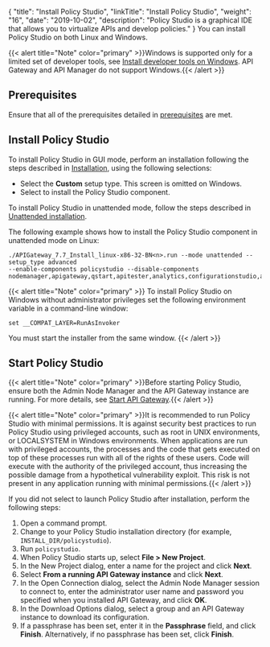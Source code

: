 {
"title": "Install Policy Studio",
  "linkTitle": "Install Policy Studio",
  "weight": "16",
  "date": "2019-10-02",
  "description": "Policy Studio is a graphical IDE that allows you to virtualize APIs and develop policies."
}
You can install Policy Studio on both Linux and Windows.

{{< alert title="Note" color="primary" >}}Windows is supported only for a limited set of developer tools, see [Install developer tools on Windows](/docs/apim_installation/apigtw_install/install_dev_tools). API Gateway and API Manager do not support Windows.{{< /alert >}}

## Prerequisites

Ensure that all of the prerequisites detailed in [prerequisites](/docs/apim_installation/apigtw_install/system_requirements) are met.

## Install Policy Studio

To install Policy Studio in GUI mode, perform an installation following the steps described in [Installation](/docs/apim_installation/apigtw_install/installation), using the following selections:

* Select the **Custom** setup type. This screen is omitted on Windows.
* Select to install the Policy Studio component.

To install Policy Studio in unattended mode, follow the steps described in [Unattended installation](/docs/apim_installation/apigtw_install/installation_unattended).

The following example shows how to install the Policy Studio component in unattended mode on Linux:

```
./APIGateway_7.7_Install_linux-x86-32-BN<n>.run --mode unattended --setup_type advanced  
--enable-components policystudio --disable-components nodemanager,apigateway,qstart,apitester,analytics,configurationstudio,apimgmt,cassandra,packagedeploytools
```

{{< alert title="Note" color="primary" >}}
To install Policy Studio on Windows without administrator privileges set the following environment variable in a command-line window:

```
set __COMPAT_LAYER=RunAsInvoker
```

You must start the installer from the same window.
{{< /alert >}}

## Start Policy Studio

{{< alert title="Note" color="primary" >}}Before starting Policy Studio, ensure both the Admin Node Manager and the API Gateway instance are running. For more details, see [Start API Gateway](/docs/apim_installation/apigtw_install/install_gateway#start-api-gateway).{{< /alert >}}

{{< alert title="Note" color="primary" >}}It is recommended to run Policy Studio with minimal permissions. It is against security best practices to run Policy Studio using privileged accounts, such as root in UNIX environments, or LOCALSYSTEM in Windows environments. When applications are run with privileged accounts, the processes and the code that gets executed on top of these processes run with all of the rights of these users. Code will execute with the authority of the privileged account, thus increasing the possible damage from a hypothetical vulnerability exploit. This risk is not present in any application running with minimal permissions.{{< /alert >}}


If you did not select to launch Policy Studio after installation, perform the following steps:

1. Open a command prompt.
2. Change to your Policy Studio installation directory (for example, `INSTALL_DIR/policystudio`).
3. Run `policystudio`.
4. When Policy Studio starts up, select **File > New Project**.
5. In the New Project dialog, enter a name for the project and click **Next**.
6. Select **From a running API Gateway instance** and click **Next**.
7. In the Open Connection dialog, select the Admin Node Manager session to connect to, enter the administrator user name and password you specified when you installed API Gateway, and click **OK**.
8. In the Download Options dialog, select a group and an API Gateway instance to download its configuration.
9. If a passphrase has been set, enter it in the **Passphrase** field, and click **Finish**. Alternatively, if no passphrase has been set, click **Finish**.